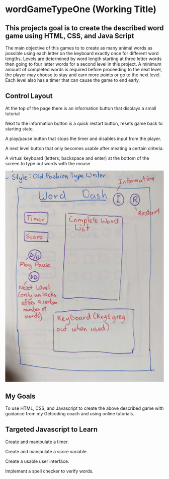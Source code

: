# wordGameTypeOne (Working Title)

## This projects goal is to create the described word game using HTML, CSS, and Java Script

The main objective of this games to to create as many animal words as possible using each letter on the keyboard exactly once for different word lengths. 
Levels are determined by word length starting at three letter words then going to four letter words for a second level in this project.
A minimum amount of completed words is required before proceeding to the next level, the player may choose to stay and earn more points or go to the next level. 
Each level also has a timer that can cause the game to end early.

## Control Layout

At the top of the page there is an information button that displays a small tutorial

Next to the information button is a quick restart button, resets game back to starting state.

A play/pause button that stops the timer and disables input from the player.

A next level button that only becomes usable after meating a certain criteria.

A virtual keyboard (letters, backspace and enter) at the bottom of the screen to type out words with the mouse

![](https://github.com/Gyro-trix/wordGameTypeOne/blob/main/wordGameDiagramDraft.jpg)

## My Goals

To use HTML, CSS, and Javascript to create the above described game with guidance from my Getcoding coach and using online tutorials.

## Targeted Javascript to Learn

Create and manipulate a timer.

Create and manipulate a score variable.

Create a usable user interface.

Implement a spell checker to verify words. 
